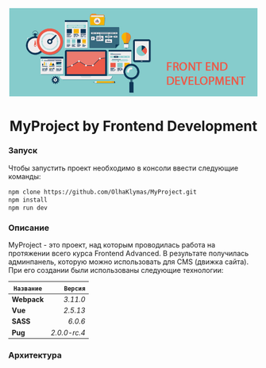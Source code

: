 <!-- Название -->
<div align="center">
    <img src="./static/img/front_end.jpg" width="500">
    <h1> MyProject by Frontend Development</h1>
</div>

<!-- Запуск -->
### Запуск  
Чтобы запустить проект необходимо в консоли ввести следующие команды:
```
npm clone https://github.com/OlhaKlymas/MyProject.git
npm install
npm run dev
```
<!-- Описание -->
### Описание  
MyProject - это проект, над которым проводилась работа на протяжении всего курса Frontend Advanced. В результате получилась админпанель, которую можно использовать для CMS (движка сайта). 
При его создании были использованы следующие технологии:
  

|`Название`  |`Версия`    |  
|----------- |---------:  |  
|**Webpack** |*3.11.0*    |  
|**Vue**     |*2.5.13*    |  
|**SASS**    |*6.0.6*     |  
|**Pug**     |*2.0.0-rc.4*|  

<!-- Архитектура -->
### Архитектура  
